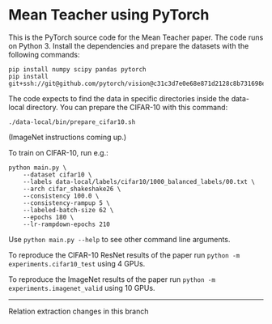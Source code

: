 # Mean Teacher using PyTorch

This is the PyTorch source code for the Mean Teacher paper. The code runs on Python 3. Install the dependencies and prepare the datasets with the following commands:

```
pip install numpy scipy pandas pytorch
pip install git+ssh://git@github.com/pytorch/vision@c31c3d7e0e68e871d2128c8b731698ed3b11b119
```

The code expects to find the data in specific directories inside the data-local directory. You can prepare the CIFAR-10 with this command:

```
./data-local/bin/prepare_cifar10.sh
```

(ImageNet instructions coming up.)

To train on CIFAR-10, run e.g.:

```
python main.py \
    --dataset cifar10 \
    --labels data-local/labels/cifar10/1000_balanced_labels/00.txt \
    --arch cifar_shakeshake26 \
    --consistency 100.0 \
    --consistency-rampup 5 \
    --labeled-batch-size 62 \
    --epochs 180 \
    --lr-rampdown-epochs 210
```

Use `python main.py --help` to see other command line arguments.

To reproduce the CIFAR-10 ResNet results of the paper run `python -m experiments.cifar10_test` using 4 GPUs.

To reproduce the ImageNet results of the paper run `python -m experiments.imagenet_valid` using 10 GPUs.

----------- 

Relation extraction changes in this branch
